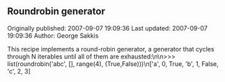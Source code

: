 ## Roundrobin generator

Originally published: 2007-09-07 19:09:36
Last updated: 2007-09-07 19:09:36
Author: George Sakkis

This recipe implements a round-robin generator, a generator that cycles through N iterables until all of them are exhausted:\n\n>>> list(roundrobin('abc', [], range(4),  (True,False)))\n['a', 0, True, 'b', 1, False, 'c', 2, 3]